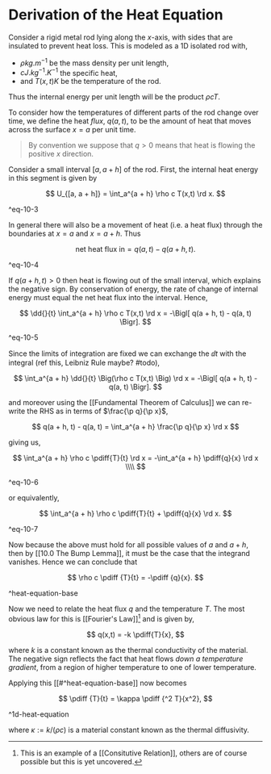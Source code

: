 # Derivation of the Heat Equation

Consider a rigid metal rod lying along the $x$-axis, with sides that are insulated to prevent heat loss. This is modeled as a 1D isolated rod with,

- $\rho \unit{kg.m^{-1}}$ be the mass density per unit length,
- $c \unit{J.kg^{-1}.K^{-1}}$ the specific heat,
- and $T(x,t)\unit{K}$ be the temperature of the rod.

Thus the internal energy per unit length will be the product $\rho c T$.

To consider how the temperatures of different parts of the rod change over time, we define the heat *flux*, $q(a,t)$, to be the amount of heat that moves across the surface $x = a$ per unit time.

> By convention we suppose that $q>0$ means that heat is flowing the positive $x$ direction.

Consider a small interval $[a, a + h]$ of the rod. First, the internal heat energy in this segment is given by

$$
U_{[a, a + h]} = \int_a^{a + h} \rho c T(x,t) \rd x.
$$

^eq-10-3

In general there will also be a movement of heat (i.e. a heat flux) through the boundaries at $x = a$ and $x = a + h$. Thus

$$
\text {net heat flux in} = q(a, t) - q(a + h, t).
$$

^eq-10-4

If $q(a + h, t) > 0$ then heat is flowing out of the small interval, which explains the negative sign. By conservation of energy, the rate of change of internal energy must equal the net heat flux into the interval. Hence,

$$
\dd{}{t} \int_a^{a + h} \rho c T(x,t) \rd x
= -\Bigl[ q(a + h, t) - q(a, t) \Bigr].
$$

^eq-10-5

Since the limits of integration are fixed we can exchange the $\dd{}{t}$ with the integral (ref this, Leibniz Rule maybe? #todo),

$$
\int_a^{a + h} \dd{}{t} \Big(\rho c T(x,t) \Big) \rd x
= -\Bigl[ q(a + h, t) - q(a, t) \Bigr].
$$

and moreover using the [[Fundamental Theorem of Calculus]] we can re-write the RHS as in terms of $\frac{\p q}{\p x}$,

$$
q(a + h, t) - q(a, t) = \int_a^{a + h} \frac{\p q}{\p x} \rd x
$$

giving us,

$$
   \int_a^{a + h} \rho c \pdiff{T}{t} \rd x
= -\int_a^{a + h} \pdiff{q}{x} \rd x \\\\
$$

^eq-10-6

or equivalently,

$$
\int_a^{a + h} \rho c \pdiff{T}{t} + \pdiff{q}{x} \rd x.
$$

^eq-10-7

Now because the above must hold for all possible values of $a$ and $a + h$, then by [[10.0 The Bump Lemma]], it must be the case that the integrand vanishes. Hence we can conclude that

$$
\rho c \pdiff {T}{t} = -\pdiff {q}{x}.
$$

^heat-equation-base

Now we need to relate the heat flux $q$ and the temperature $T$. The most obvious law for this is [[Fourier's Law]][^1] and is given by,

$$
q(x,t) = -k \pdiff{T}{x},
$$

where $k$ is a constant known as the thermal conductivity of the material. The negative sign reflects the fact that heat flows *down a temperature gradient*, from a region of higher temperature to one of lower temperature.

[^1]: This is an example of a [[Consitutive Relation]], others are of course possible but this is yet uncovered.

Applying this [[#^heat-equation-base]] now becomes

$$
\pdiff {T}{t} = \kappa \pdiff {^2 T}{x^2},
$$

^1d-heat-equation

where $\kappa := k/(\rho c)$ is a material constant known as the thermal diffusivity.
